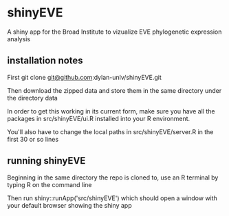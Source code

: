 # shinyEVE
A shiny app for the Broad Institute to vizualize EVE phylogenetic expression analysis


## installation notes
First git clone git@github.com:dylan-unlv/shinyEVE.git

Then download the zipped data and store them in the same directory under the directory data

In order to get this working in its current form, make sure you have all the packages in src/shinyEVE/ui.R installed into your R environment.

You'll also have to change the local paths in src/shinyEVE/server.R in the first 30 or so lines

## running shinyEVE
Beginning in the same directory the repo is cloned to, use an R terminal by typing R on the command line

Then run shiny::runApp('src/shinyEVE') which should open a window with your default browser showing the shiny app
